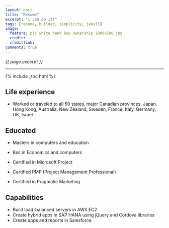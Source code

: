 ```yaml
---
layout: post
title: "Resume"
excerpt: "I can do it!"
tags: [resume, builder, simplicity, jekyll]
image:
  feature: pic white hand key ownership 1900x500.jpg
  credit:
  creditlink:
comments: true
---
```

<i>{{ page.excerpt }}</i>
<hr />

{% include _toc.html %}

## Life experience

* Worked or traveled to all 50 states, major Canadian provinces, Japan, Hong Kong, Australia, New Zealand, Sweden, France, Italy, Germany, UK, Israel

## Educated

* Masters in computers and education
* Bsc in Economics and computers

* Certified in Microsoft Project
* Certified PMP (Project Management Professional)

* Certified in Pragmatic Marketing

## Capabilities

* Build load-balanced servers in AWS EC2 
* Create hybrid apps in SAP HANA using jQuery and Cordova libraries
* Create apps and reports in Salesforce




